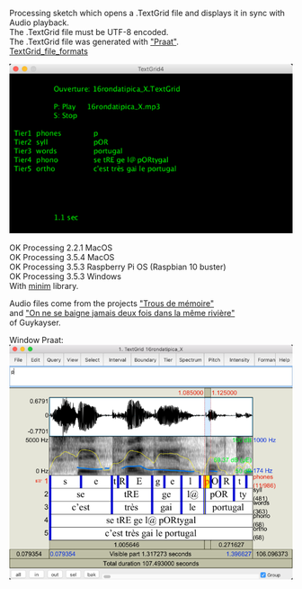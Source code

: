 Processing sketch which opens a .TextGrid file and displays it in sync with Audio playback.  
The .TextGrid file must be UTF-8 encoded.  
The .TextGrid file was generated with ["Praat"](https://www.fon.hum.uva.nl/praat/).  
[TextGrid_file_formats](https://www.fon.hum.uva.nl/praat/manual/TextGrid_file_formats.html)   

![Texte alternatif](TextGrid4.png)

OK Processing 2.2.1 MacOS  
OK Processing 3.5.4 MacOS  
OK Processing 3.5.3 Raspberry Pi OS (Raspbian 10 buster)  
OK Processing 3.5.3 Windows  
With [minim](http://code.compartmental.net/minim/) library.  

Audio files come from the projects ["Trous de mémoire"](https://guykayser.autoportrait.com/objetconversationnel/trous-de-memoire)  
and ["On ne se baigne jamais deux fois dans la même rivière"](https://guykayser.autoportrait.com/autoportrait-collec/on-ne-se-baigne-jamais-deux-fois-dans-la-meme-riviere)  
of Guykayser.  

Window Praat:  
![Texte alternatif](PraatWindow.png)

